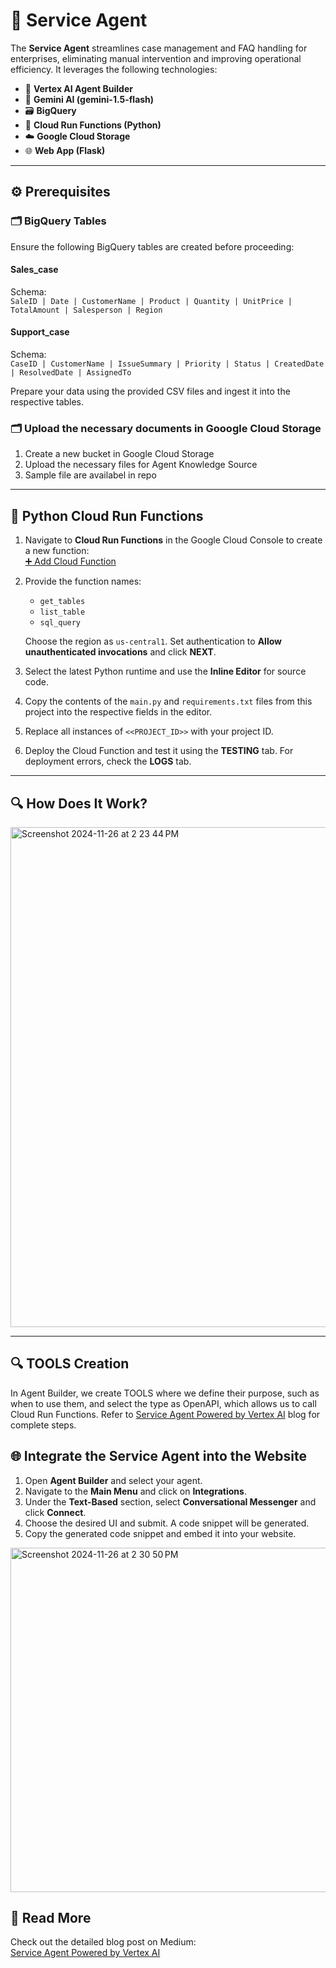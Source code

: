 # 🚀 Service Agent  
The **Service Agent** streamlines case management and FAQ handling for enterprises, eliminating manual intervention and improving operational efficiency. It leverages the following technologies:  

- 🤖 **Vertex AI Agent Builder**
- 🤖 **Gemini AI (gemini-1.5-flash)**
- 🗃️ **BigQuery**  
- 🐍 **Cloud Run Functions (Python)**  
- ☁️ **Google Cloud Storage**  
- 🌐 **Web App (Flask)**  

---

## ⚙️ Prerequisites  

### 🗂️ BigQuery Tables  
Ensure the following BigQuery tables are created before proceeding:  

#### **Sales_case**  
Schema:  
`SaleID | Date | CustomerName | Product | Quantity | UnitPrice | TotalAmount | Salesperson | Region`  

#### **Support_case**  
Schema:  
`CaseID | CustomerName | IssueSummary | Priority | Status | CreatedDate | ResolvedDate | AssignedTo`  

Prepare your data using the provided CSV files and ingest it into the respective tables.  

### 🗂️ Upload the necessary documents in Gooogle Cloud Storage

1. Create a new bucket in Google Cloud Storage
2. Upload the necessary files for Agent Knowledge Source
3. Sample file are availabel in repo 
---

## 🐍 Python Cloud Run Functions  

1. Navigate to **Cloud Run Functions** in the Google Cloud Console to create a new function:  
   [➕ Add Cloud Function](https://console.cloud.google.com/functions/add)  

2. Provide the function names:  
   - `get_tables`  
   - `list_table`  
   - `sql_query`  

   Choose the region as `us-central1`. Set authentication to **Allow unauthenticated invocations** and click **NEXT**.  

3. Select the latest Python runtime and use the **Inline Editor** for source code.  

4. Copy the contents of the `main.py` and `requirements.txt` files from this project into the respective fields in the editor.  

5. Replace all instances of `<<PROJECT_ID>>` with your project ID.  

6. Deploy the Cloud Function and test it using the **TESTING** tab. For deployment errors, check the **LOGS** tab.  

---

## 🔍 How Does It Work?  
<img width="800" alt="Screenshot 2024-11-26 at 2 23 44 PM" src="https://github.com/user-attachments/assets/ef63beb1-da16-4751-a808-e2405217dbb4">

---

## 🔍 TOOLS Creation
In Agent Builder, we create TOOLS where we define their purpose, such as when to use them, and select the type as OpenAPI, which allows us to call Cloud Run Functions. Refer to [Service Agent Powered by Vertex AI](https://medium.com/@njbharathkumar/service-agent-powered-by-vertex-ai-a4e137ccdae6) blog for complete steps.

## 🌐 Integrate the Service Agent into the Website  

1. Open **Agent Builder** and select your agent.  
2. Navigate to the **Main Menu** and click on **Integrations**.  
3. Under the **Text-Based** section, select **Conversational Messenger** and click **Connect**.  
4. Choose the desired UI and submit. A code snippet will be generated.  
5. Copy the generated code snippet and embed it into your website.  
   
<img width="551" alt="Screenshot 2024-11-26 at 2 30 50 PM" src="https://github.com/user-attachments/assets/286097ad-b75d-408a-b2e8-87cbcfd2cbec">



## 📖 Read More  

Check out the detailed blog post on Medium:  
[Service Agent Powered by Vertex AI](https://medium.com/@njbharathkumar/service-agent-powered-by-vertex-ai-a4e137ccdae6)  

